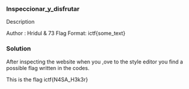 
### Inspeccionar_y_disfrutar
Description

Author : Hridul & 73
Flag Format:
ictf{some_text}

### Solution
After inspecting the website when you ,ove to the style editor you find a possible flag written in the codes.

This is the flag
ictf{N4SA_H3k3r}
